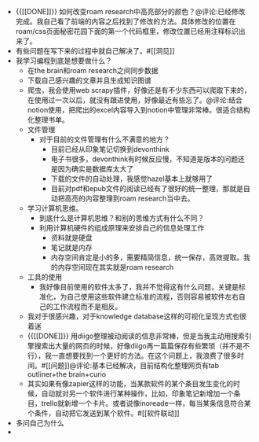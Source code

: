 - {{[[DONE]]}} 如何改变roam research中高亮部分的颜色？@评论:已经修改完成。我自己看了前端的内容之后找到了修改的方法。具体修改的位置在roam/css页面秘密花园下面的第一个代码框里，修改位置已经用注释标识出来了。
- 有些问题在写下来的过程中就自己解决了。#[[洞见]]
- 我学习编程到底是想要做什么？
    - 在the brain和roam research之间同步数据
    - 下载自己感兴趣的文章并且生成知识图谱
    - 爬虫，我会使用web scrapy插件，好像还是有不少东西可以爬取下来的，在使用过一次以后，就没有跟进使用，好像最近有些忘了。@评论:结合notion使用，把爬出的excel内容导入到notion中管理非常棒。很适合结构化整理书单。
    - 文件管理
        - 对于目前的文件管理有什么不满意的地方？
            - 目前已经从印象笔记切换到devonthink
            - 电子书很多，devonthink有时候反应慢，不知道是版本的问题还是因为确实是数据库太大了
            - 下载的文件的自动处理，我感觉hazel基本上就够用了
            - 目前对pdf和epub文件的阅读已经有了很好的统一整理，那就是自动把高亮的内容整理到roam research当中去。
    - 学习计算机思维。
        - 到底什么是计算机思维？和别的思维方式有什么不同？
        - 利用计算机硬件的组成原理来安排自己的信息处理工作
            - 资料就是硬盘
            - 笔记就是内存
            - 内存空间肯定是小的多，需要精简信息，统一保存，高效提取。我的内存空间现在其实就是roam research
    - 工具的使用
        - 我好像目前使用的软件太多了，我并不觉得这有什么问题，关键是标准化，为自己使用这些软件建立标准的流程，否则容易被软件左右自己的工作流程而不是相反。
    - 我对于很感兴趣，对于knowledge database这样的可视化呈现方式也很着迷
    - {{[[DONE]]}} 用diigo整理被动阅读的信息非常棒，但是当我主动用搜索引擎搜索出大量的网页的时候，好像diigo再一篇篇保存有些繁琐（并不是不行），我一直想要找到一个更好的方法。在这个问题上，我浪费了很多时间。#[[问题]]@评论:基本已经解决，目前结构化整理网页有tab outliner+the brain+curio
    - 其实如果有像zapier这样的功能，当某款软件的某个条目发生变化的时候，自动就对另一个软件进行某种操作，比如，印象笔记新增加一个条目，trello就新增一个卡片。或者说像inoreade一样，每当某条信息符合某个条件，自动把它发送到某个软件。#[[软件联动]]
- 多问自己为什么
- 
